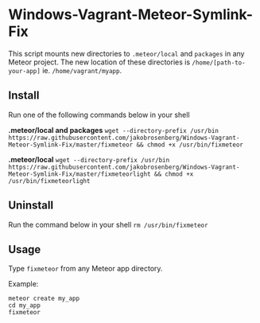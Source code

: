 Windows-Vagrant-Meteor-Symlink-Fix
==================================

This script mounts new directories to ``.meteor/local`` and ``packages`` in any Meteor project. The new location of these directories is ``/home/[path-to-your-app]`` ie. ``/home/vagrant/myapp``.


Install
-------
Run one of the following commands below in your shell

**.meteor/local and packages**
``wget --directory-prefix /usr/bin https://raw.githubusercontent.com/jakobrosenberg/Windows-Vagrant-Meteor-Symlink-Fix/master/fixmeteor && chmod +x /usr/bin/fixmeteor``

**.meteor/local**
``wget --directory-prefix /usr/bin https://raw.githubusercontent.com/jakobrosenberg/Windows-Vagrant-Meteor-Symlink-Fix/master/fixmeteorlight && chmod +x /usr/bin/fixmeteorlight``


Uninstall
---------
Run the command below in your shell
``rm /usr/bin/fixmeteor``



Usage
-----
Type ``fixmeteor`` from any Meteor app directory.

Example:
```
meteor create my_app
cd my_app
fixmeteor
```
